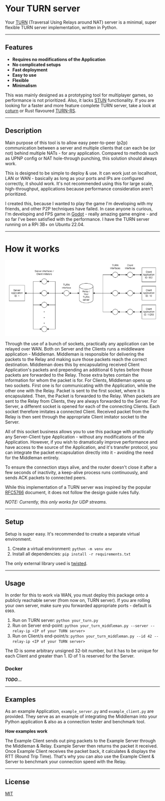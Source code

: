 # Your TURN server

Your [TURN](https://www.rfc-editor.org/rfc/rfc5766) (Traversal Using Relays around NAT) server is a minimal,
super flexible TURN server implementation, written in Python.

---
## Features

- **Requires no modifications of the Application**
- **No complicated setups**
- **Fast deployment**
- **Easy to use**
- **Flexible**
- **Minimalism**


This was mainly designed as a prototyping tool for multiplayer games, so performance is not prioritized. Also, it lacks
[STUN](https://www.rfc-editor.org/rfc/rfc5389) functionality.
If you are looking for a faster and more feature complete TURN server,
take a look at [coturn](https://github.com/coturn/coturn) or Rust flavoured [TURN-RS](https://github.com/mycrl/turn-rs).

---
## Description

Main purpose of this tool is to allow easy peer-to-peer (p2p) communication between
a server and multiple clients that can each be (or not) behind multiple NATs - for any application.
Compared to methods such as UPNP config or NAT hole-through punching, this solution should always work.

This is designed to be simple to deploy & use.
It can work just on localhost, LAN or WAN -
basically as long as your ports and IPs are configured correctly, it should work.
It's not recommended using this for large scale, high-throughput, applications because performance consideration aren't
prioritized.

I created this, because I wanted to play the game I'm developing with my friends, and other P2P techniques have failed.
In case anyone is curious, I'm developing and FPS game in [Godot](https://godotengine.org/) - really amazing game
engine - and so far I've been satisfied with the performance.
I have the TURN server running on a RPi 3B+ on Ubuntu 22.04.

---
# How it works
![Architecture](imgs/your_turn_architecture.png)

Through the use of a bunch of sockets, practically any application can be relayed over WAN.
Both on Server and the Clients runs a middleware application - Middleman.
Middleman is responsible for delivering the packets to the Relay and making sure those packets reach the
correct destination. Middleman does this by encapsulating received Client Application's packets
and prepending an additional 6 bytes before those packets are forwarded to the Relay.
Those extra bytes contain the information for whom the packet is for.
For Clients, Middleman opens up two sockets.
First one is for communicating with the Application, while the other one with the Relay.
Packet is sent to the first socket, where it is encapsulated.
Then, the Packet is forwarded to the Relay.
When packets are sent to the Relay from Clients, they are always forwarded to the Server.
For Server, a different socket is opened for each of the connecting Clients.
Each socket therefore imitates a connected Client.
Received packet from the Relay is then sent through the appropriate Client imitator socket to the Server.

All of this socket business allows you to use this package with practically any Server-Client type
Application - without any modifications of the Application. However, if you wish to dramatically improve
performance and have access to the source of the Application, and it's transfer protocol, you can integrate the packet
encapsulation directly into it - avoiding the need for the Middleman entirely.

To ensure the connection stays alive, and the router doesn't close it after a few seconds of inactivity, a keep-alive
process runs continuously, and sends ACK packets to connected peers.

While this implementation of a TURN server was inspired by the popular [RFC5766](https://www.rfc-editor.org/rfc/rfc5766)
document, it does not follow the design guide rules fully.

*NOTE: Currently, this only works for UDP streams.*

---
## Setup

Setup is super easy. It's recommended to create a separate virtual environment.

1. Create a virtual environment: `python -m venv env`
2. Install all dependencies: `pip install -r requirements.txt`

The only external library used is [twisted](https://twisted.org/).

---
## Usage

In order for this to work via WAN, you must deploy this package onto a publicly reachable server (from now on, TURN server).
If you are rolling your own server, make sure you forwarded appropriate ports - default is `6969`.

1. Run on TURN server: `python your_turn.py`
2. Run on Server end-point: `python your_turn_middleman.py --server --relay-ip <IP of your TURN server>`
3. Run on Client/s end-point/s: `python your_turn_middleman.py --id 42 --relay-ip <IP of your TURN server>`

The ID is some arbitrary unsigned 32-bit number, but it has to be unique for each Client and greater than 1.
ID of 1 is reserved for the Server.

### Docker

***TODO...***

---
## Examples

As an example Application, `example_server.py` and `example_client.py` are provided.
They serve as an example of integrating the Middleman into your Python application
& also as a connection tester and benchmark tool.

**How examples work**

The Example Client sends out ping packets to the Example Server through the Middleman & Relay.
Example Server then returns the packet it received.
Once Example Client receives the packet back, it calculates & displays the RTT (Round Trip Time).
That's why you can also use the Example Client & Server to benchmark your connection speed with the Relay.

---
## License

[MIT](LICENSE.md)
